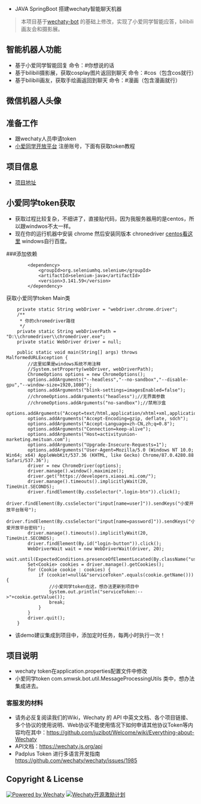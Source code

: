 * JAVA SpringBoot 搭建wechaty智能聊天机器
> 本项目基于[wechaty-bot](https://github.com/smwsk/wechaty-bot) 的基础上修改，实现了小爱同学智能应答，bilibili画友会和摄影展。
## 智能机器人功能
* 基于小爱同学智能回复 命令：#你想说的话
* 基于bilibili摄影展，获取cosplay图片返回到聊天 命令：#cos（包含cos就行）
* 基于bilibili画友，获取手绘画返回到聊天 命令：#漫画（包含漫画就行）
## 微信机器人头像


## 准备工作
* 跟wechaty人员申请token
* [小爱同学开放平台](https://developers.xiaoai.mi.com/) 注册账号，下面有获取token教程

## 项目信息
* [项目地址]() 

## 小爱同学token获取
* 获取过程比较复杂，不细讲了，直接贴代码，因为我服务器用的是centos，所以跟windwos不太一样。
* 现在你的运行机器中安装 chrome 然后安装同版本 chronedriver [centos看这里](https://blog.csdn.net/herobacking/article/details/80276060) windows自行百度。

###添加依赖
```
        <dependency>
            <groupId>org.seleniumhq.selenium</groupId>
            <artifactId>selenium-java</artifactId>
            <version>3.141.59</version>
        </dependency>
```
获取小爱同学token Main类
```
    private static String webDriver = "webdriver.chrome.driver";
    /**
     * 你的chromedriver路径
     */
    private static String webDriverPath = "D:\\chromedriver\\chromedriver.exe";
    private static WebDriver driver = null;

    public static void main(String[] args) throws MalformedURLException {
        //这里如果是windows系统不用注释
        //System.setProperty(webDriver, webDriverPath);
        ChromeOptions options = new ChromeOptions();
        options.addArguments("--headless","--no-sandbox","--disable-gpu","--window-size=1920,1080");
        options.addArguments("blink-settings=imagesEnabled=false");
        //chromeOptions.addArguments("headless");//无界面参数
        //chromeOptions.addArguments("no-sandbox");//禁用沙盒
        options.addArguments("Accept=text/html,application/xhtml+xml,application/xml;q=0.9,image/webp,*/*;q=0.8");
        options.addArguments("Accept-Encoding=gzip, deflate, sdch");
        options.addArguments("Accept-Language=zh-CN,zh;q=0.8");
        options.addArguments("Connection=keep-alive");
        options.addArguments("Host=activityunion-marketing.meituan.com");
        options.addArguments("Upgrade-Insecure-Requests=1");
        options.addArguments("User-Agent=Mozilla/5.0 (Windows NT 10.0; Win64; x64) AppleWebKit/537.36 (KHTML, like Gecko) Chrome/87.0.4280.88 Safari/537.36");
        driver = new ChromeDriver(options);
        driver.manage().window().maximize();
        driver.get("https://developers.xiaoai.mi.com/");
        driver.manage().timeouts().implicitlyWait(20, TimeUnit.SECONDS);
        driver.findElement(By.cssSelector(".login-btn")).click();
        driver.findElement(By.cssSelector("input[name=user]")).sendKeys("小爱开放平台账号");
        driver.findElement(By.cssSelector("input[name=password]")).sendKeys("小爱开放平台密码");
        driver.manage().timeouts().implicitlyWait(20, TimeUnit.SECONDS);
        driver.findElement(By.id("login-button")).click();
        WebDriverWait wait = new WebDriverWait(driver, 20);
        wait.until(ExpectedConditions.presenceOfElementLocated(By.className("username")));
        Set<Cookie> cookies = driver.manage().getCookies();
        for (Cookie cookie : cookies) {
            if (cookie!=null&&"serviceToken".equals(cookie.getName())){
                //小爱同学token在这，想办法更新到项目中
                System.out.println("serviceToken:-->"+cookie.getValue());
                break;
            }
        }
        driver.quit();
    }
```
* 该demo建议集成到项目中，添加定时任务，每两小时执行一次！

## 项目说明
* wechaty token在application.properties配置文件中修改
* 小爱同学token com.smwsk.bot.util.MessageProcessingUtils 类中，想办法集成进去。

### 客服发的材料
* 请务必反复阅读我们的Wiki，Wechaty 的 API 中英文文档、各个项目链接、多个协议的使用说明、Web协议不能使用情况下如何申请其他协议Token等内容均在其中：https://github.com/juzibot/Welcome/wiki/Everything-about-Wechaty
* API文档：https://wechaty.js.org/api
* Padplus Token 进行多语言开发指南 https://github.com/wechaty/wechaty/issues/1985



## Copyright & License
[![Powered by Wechaty](https://img.shields.io/badge/Powered%20By-Wechaty-green.svg)](https://github.com/chatie/wechaty)
[![Wechaty开源激励计划](https://img.shields.io/badge/Wechaty-开源激励计划-green.svg)](https://github.com/juzibot/Welcome/wiki/Everything-about-Wechaty)